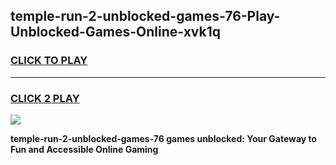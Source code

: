 
## temple-run-2-unblocked-games-76-Play-Unblocked-Games-Online-xvk1q
<h3>
<a href="https://premium76.site?title=temple-run-2-unblocked-games-76&ref=25A">CLICK TO PLAY</a></h3>
<hr>

<h3>
<a href="https://premium76.site?title=temple-run-2-unblocked-games-76&ref=25A">CLICK 2 PLAY</a>
  
</h3>

<a href="https://premium76.site?title=temple-run-2-unblocked-games-76&ref=25A"><img src="https://clearcache.store/games.png"></a>


**temple-run-2-unblocked-games-76 games unblocked: Your Gateway to Fun and Accessible Online Gaming**
